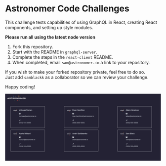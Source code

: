 # Astronomer Code Challenges

This challenge tests capabilities of using GraphQL in React, creating React components, and setting up style modules.

**Please run all using the latest node version**

1. Fork this repository.
2. Start with the README in `graphql-server`.
3. Complete the steps in the `react-client` README.
4. When completed, email `sam@astronomer.io` a link to your repository.

If you wish to make your forked repository private, feel free to do so. <br />
Just add `samblackk` as a collaborator so we can review your challenge.

Happy coding!


![alt text](https://github.com/Simpcyclassy/react-graphql-code-challenge/blob/main/react-client/src/app-demo.png?raw=true)
